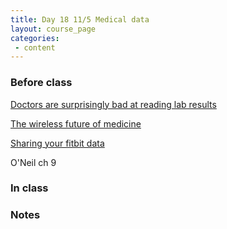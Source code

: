 ```yaml
---
title: Day 18 11/5 Medical data 
layout: course_page
categories:
 - content
---
```


### Before class

[Doctors are surprisingly bad at reading lab results](https://www.washingtonpost.com/news/posteverything/wp/2018/10/05/feature/doctors-are-surprisingly-bad-at-reading-lab-results-its-putting-us-all-at-risk/?utm_term=.aba20ae9c37f)

[The wireless future of medicine](https://www.ted.com/talks/eric_topol_the_wireless_future_of_medicine/)

[Sharing your fitbit data](https://www.vox.com/the-goods/2018/9/20/17883720/fitbit-john-hancock-interactive-life-insurance)

O'Neil ch 9

### In class

### Notes
